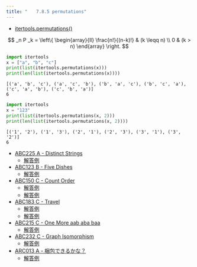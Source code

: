 ```yaml
---
title: "　　7.8.5 permutations"
---
```


* [itertools.permutations()](https://docs.python.org/ja/3/library/itertools.html#itertools.permutations)

$$
_n P _k = \left\{
\begin{array}{ll}
\frac{n!}{(n-k)!} & (k \leqq n) \\
0 & (k > n)
\end{array}
\right.
$$

```python:サンプルコード：sample_597.py
import itertools
x = ["a", "b", "c"]
print(list(itertools.permutations(x)))
print(len(list(itertools.permutations(x))))
```

```text:実行結果
[('a', 'b', 'c'), ('a', 'c', 'b'), ('b', 'a', 'c'), ('b', 'c', 'a'), ('c', 'a', 'b'), ('c', 'b', 'a')]
6
```

```python:サンプルコード：sample_598.py
import itertools
x = "123"
print(list(itertools.permutations(x, 2)))
print(len(list(itertools.permutations(x, 2))))
```

```text:実行結果
[('1', '2'), ('1', '3'), ('2', '1'), ('2', '3'), ('3', '1'), ('3', '2')]
6
```

- [ABC225 A - Distinct Strings](https://atcoder.jp/contests/abc225/tasks/abc225_a)
    - [解答例](https://atcoder.jp/contests/abc225/submissions/26996025)
- [ABC123 B - Five Dishes](https://atcoder.jp/contests/abc123/tasks/abc123_b)
    - [解答例](https://atcoder.jp/contests/abc123/submissions/15303735)
- [ABC150 C - Count Order](https://atcoder.jp/contests/abc150/tasks/abc150_c)
    - [解答例](https://atcoder.jp/contests/abc150/submissions/18293328)
    - [解答例](https://atcoder.jp/contests/abc150/submissions/18293337)
- [ABC183 C - Travel](https://atcoder.jp/contests/abc183/tasks/abc183_c)
    - [解答例](https://atcoder.jp/contests/abc183/submissions/24899045)
    - [解答例](https://atcoder.jp/contests/abc183/submissions/24899161)
- [ABC215 C - One More aab aba baa](https://atcoder.jp/contests/abc215/tasks/abc215_c)
    - [解答例](https://atcoder.jp/contests/abc215/submissions/27279893)
- [ABC232 C - Graph Isomorphism](https://atcoder.jp/contests/abc232/tasks/abc232_c)
    - [解答例](https://atcoder.jp/contests/abc232/submissions/30249491)
- [ARC013 A - 梱包できるかな？](https://atcoder.jp/contests/arc013/tasks/arc013_1)
    - [解答例](https://atcoder.jp/contests/arc013/submissions/18293384)